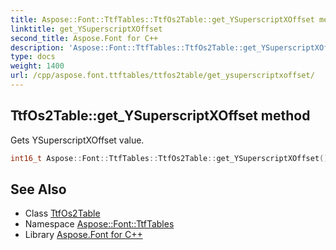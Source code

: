 ```yaml
---
title: Aspose::Font::TtfTables::TtfOs2Table::get_YSuperscriptXOffset method
linktitle: get_YSuperscriptXOffset
second_title: Aspose.Font for C++
description: 'Aspose::Font::TtfTables::TtfOs2Table::get_YSuperscriptXOffset method. Gets YSuperscriptXOffset value in C++.'
type: docs
weight: 1400
url: /cpp/aspose.font.ttftables/ttfos2table/get_ysuperscriptxoffset/
---
```

## TtfOs2Table::get_YSuperscriptXOffset method


Gets YSuperscriptXOffset value.

```cpp
int16_t Aspose::Font::TtfTables::TtfOs2Table::get_YSuperscriptXOffset() const
```

## See Also

* Class [TtfOs2Table](../)
* Namespace [Aspose::Font::TtfTables](../../)
* Library [Aspose.Font for C++](../../../)
